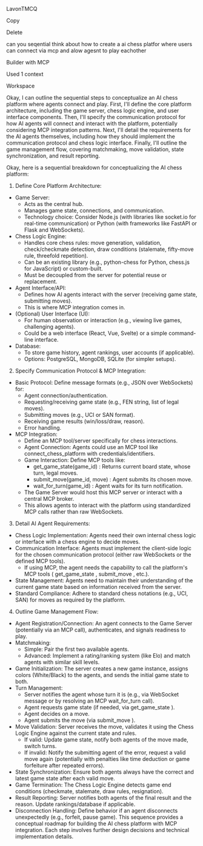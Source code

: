 LavonTMCQ

Copy

Delete

can you seqential think about how to create a ai chess platfor where users can connect via mcp and alow agesnt to play eachother

Builder with MCP

Used 1 context

Workspace

Okay, I can outline the sequential steps to conceptualize an AI chess platform where agents connect and play. First, I'll define the core platform architecture, including the game server, chess logic engine, and user interface components. Then, I'll specify the communication protocol for how AI agents will connect and interact with the platform, potentially considering MCP integration patterns. Next, I'll detail the requirements for the AI agents themselves, including how they should implement the communication protocol and chess logic interface. Finally, I'll outline the game management flow, covering matchmaking, move validation, state synchronization, and result reporting.

Okay, here is a sequential breakdown for conceptualizing the AI chess platform:

1. Define Core Platform Architecture:

- Game Server:
  - Acts as the central hub.
  - Manages game state, connections, and communication.
  - Technology choice: Consider Node.js (with libraries like socket.io for real-time communication) or Python (with frameworks like FastAPI or Flask and WebSockets).
- Chess Logic Engine:
  - Handles core chess rules: move generation, validation, check/checkmate detection, draw conditions (stalemate, fifty-move rule, threefold repetition).
  - Can be an existing library (e.g., python-chess for Python, chess.js for JavaScript) or custom-built.
  - Must be decoupled from the server for potential reuse or replacement.
- Agent Interface/API:
  - Defines how AI agents interact with the server (receiving game state, submitting moves).
  - This is where MCP integration comes in.
- (Optional) User Interface (UI):
  - For human observation or interaction (e.g., viewing live games, challenging agents).
  - Could be a web interface (React, Vue, Svelte) or a simple command-line interface.
- Database:
  - To store game history, agent rankings, user accounts (if applicable).
  - Options: PostgreSQL, MongoDB, SQLite (for simpler setups).
2. Specify Communication Protocol & MCP Integration:

- Basic Protocol: Define message formats (e.g., JSON over WebSockets) for:
  - Agent connection/authentication.
  - Requesting/receiving game state (e.g., FEN string, list of legal moves).
  - Submitting moves (e.g., UCI or SAN format).
  - Receiving game results (win/loss/draw, reason).
  - Error handling.
- MCP Integration:
  - Define an MCP tool/server specifically for chess interactions.
  - Agent Connection: Agents could use an MCP tool like connect_chess_platform with credentials/identifiers.
  - Game Interaction: Define MCP tools like:
    - get_game_state(game_id) : Returns current board state, whose turn, legal moves.
    - submit_move(game_id, move) : Agent submits its chosen move.
    - wait_for_turn(game_id) : Agent waits for its turn notification.
  - The Game Server would host this MCP server or interact with a central MCP broker.
  - This allows agents to interact with the platform using standardized MCP calls rather than raw WebSockets.
3. Detail AI Agent Requirements:

- Chess Logic Implementation: Agents need their own internal chess logic or interface with a chess engine to decide moves.
- Communication Interface: Agents must implement the client-side logic for the chosen communication protocol (either raw WebSockets or the defined MCP tools).
  - If using MCP, the agent needs the capability to call the platform's MCP tools ( get_game_state , submit_move , etc.).
- State Management: Agents need to maintain their understanding of the current game state based on information received from the server.
- Standard Compliance: Adhere to standard chess notations (e.g., UCI, SAN) for moves as required by the platform.
4. Outline Game Management Flow:

- Agent Registration/Connection: An agent connects to the Game Server (potentially via an MCP call), authenticates, and signals readiness to play.
- Matchmaking:
  - Simple: Pair the first two available agents.
  - Advanced: Implement a rating/ranking system (like Elo) and match agents with similar skill levels.
- Game Initialization: The server creates a new game instance, assigns colors (White/Black) to the agents, and sends the initial game state to both.
- Turn Management:
  - Server notifies the agent whose turn it is (e.g., via WebSocket message or by resolving an MCP wait_for_turn call).
  - Agent requests game state (if needed, via get_game_state ).
  - Agent decides on a move.
  - Agent submits the move (via submit_move ).
- Move Validation: Server receives the move, validates it using the Chess Logic Engine against the current state and rules.
  - If valid: Update game state, notify both agents of the move made, switch turns.
  - If invalid: Notify the submitting agent of the error, request a valid move again (potentially with penalties like time deduction or game forfeiture after repeated errors).
- State Synchronization: Ensure both agents always have the correct and latest game state after each valid move.
- Game Termination: The Chess Logic Engine detects game end conditions (checkmate, stalemate, draw rules, resignation).
- Result Reporting: Server notifies both agents of the final result and the reason. Update rankings/database if applicable.
- Disconnection Handling: Define behavior if an agent disconnects unexpectedly (e.g., forfeit, pause game).
This sequence provides a conceptual roadmap for building the AI chess platform with MCP integration. Each step involves further design decisions and technical implementation details.